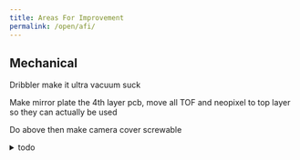```yaml
---
title: Areas For Improvement
permalink: /open/afi/
---
```


## Mechanical

Dribbler make it ultra vacuum suck

Make mirror plate the 4th layer pcb, move all TOF and neopixel to top layer so
they can actually be used

Do above then make camera cover screwable

<details markdown=1><summary>todo</summary>

- elec/design
  - high V right next to 3V3 bad
  - signals running parallel bad but difficult to prevent, may really need more
    layers
  - power lines should still be thicker, still abit sketchy
  - lmao multiplexer power with normal V not analog V
  - maybe more PCBs stacked in a 3d way as 18cm comes, else don't know how to
    fit everything
  - wrong dir of sh ports
  - change small mosfet to opto iso

</details>
